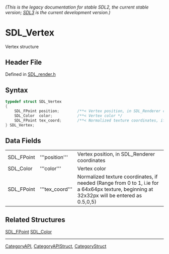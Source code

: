 ###### (This is the legacy documentation for stable SDL2, the current stable version; [SDL3](https://wiki.libsdl.org/SDL3/) is the current development version.)
# SDL_Vertex

Vertex structure

## Header File

Defined in [SDL_render.h](https://github.com/libsdl-org/SDL/blob/SDL2/include/SDL_render.h)

## Syntax

```c
typedef struct SDL_Vertex
{
    SDL_FPoint position;        /**< Vertex position, in SDL_Renderer coordinates  */
    SDL_Color  color;           /**< Vertex color */
    SDL_FPoint tex_coord;       /**< Normalized texture coordinates, if needed */
} SDL_Vertex;
```

## Data Fields

|            |                 |                                                                                                                                            |
| ---------- | --------------- | ------------------------------------------------------------------------------------------------------------------------------------------ |
| SDL_FPoint | '''position'''  | Vertex position, in SDL_Renderer coordinates                                                                                               |
| SDL_Color  | '''color'''     | Vertex color                                                                                                                               |
| SDL_FPoint | '''tex_coord''' | Normalized texture coordinates, if needed (Range from 0 to 1, i.ie for a 64x64px texture, beginning at 32x32px will be entered as 0.5,0,5) |

## Related Structures

[SDL_FPoint](SDL_FPoint)
[SDL_Color](SDL_Color)

----
[CategoryAPI](CategoryAPI), [CategoryAPIStruct](CategoryAPIStruct), [CategoryStruct](CategoryStruct)


